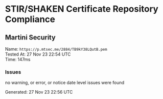 # STIR/SHAKEN Certificate Repository Compliance

## Martini Security

Name: `https://p.mtsec.me/2884/TB9kY38LQutB.pem`\
Tested At: 27 Nov 23 22:54 UTC\
Time: 147ms

### Issues

no warning, or error, or notice date level issues were found

Generated: 27 Nov 23 22:56 UTC